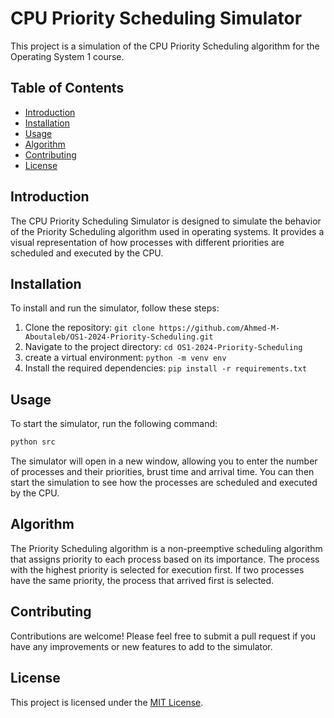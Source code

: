 # CPU Priority Scheduling Simulator

This project is a simulation of the CPU Priority Scheduling algorithm for the Operating System 1 course.

## Table of Contents

-   [Introduction](#introduction)
-   [Installation](#installation)
-   [Usage](#usage)
-   [Algorithm](#algorithm)
-   [Contributing](#contributing)
-   [License](#license)

## Introduction

The CPU Priority Scheduling Simulator is designed to simulate the behavior of the Priority Scheduling algorithm used in operating systems. It provides a visual representation of how processes with different priorities are scheduled and executed by the CPU.

## Installation

To install and run the simulator, follow these steps:

1. Clone the repository: `git clone https://github.com/Ahmed-M-Aboutaleb/OS1-2024-Priority-Scheduling.git`
2. Navigate to the project directory: `cd OS1-2024-Priority-Scheduling`
3. create a virtual environment: `python -m venv env`
4. Install the required dependencies: `pip install -r requirements.txt`

## Usage

To start the simulator, run the following command:

```bash
python src
```

The simulator will open in a new window, allowing you to enter the number of processes and their priorities, brust time and arrival time. You can then start the simulation to see how the processes are scheduled and executed by the CPU.

## Algorithm

The Priority Scheduling algorithm is a non-preemptive scheduling algorithm that assigns priority to each process based on its importance. The process with the highest priority is selected for execution first. If two processes have the same priority, the process that arrived first is selected.

## Contributing

Contributions are welcome! Please feel free to submit a pull request if you have any improvements or new features to add to the simulator.

## License

This project is licensed under the [MIT License](LICENSE).
